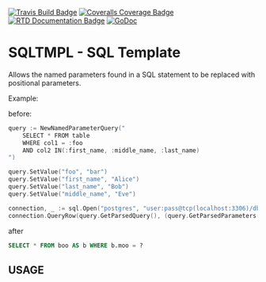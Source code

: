 [![Travis Build Badge](https://travis-ci.org/magicalbanana/npq.svg?branch=master)](https://travis-ci.org/magicalbanana/npq)
[![Coveralls Coverage Badge](https://coveralls.io/repos/github/magicalbanana/npq/badge.svg?branch=master)](https://coveralls.io/github/magicalbanana/npq?branch=master)
[![RTD Documentation Badge](https://readthedocs.org/projects/npq/badge/?version=latest)](http://npq.readthedocs.io/en/latest/?badge=latest)
[![GoDoc](https://godoc.org/github.com/magicalbanana/npq?status.svg)](https://godoc.org/github.com/magicalbanana/npq)

# SQLTMPL - SQL Template

Allows the named parameters found in a SQL statement to be replaced with positional parameters.

Example:

before:
```go
query := NewNamedParameterQuery("
    SELECT * FROM table
    WHERE col1 = :foo
    AND col2 IN(:first_name, :middle_name, :last_name)
")

query.SetValue("foo", "bar")
query.SetValue("first_name", "Alice")
query.SetValue("last_name", "Bob")
query.SetValue("middle_name", "Eve")

connection, _ := sql.Open("postgres", "user:pass@tcp(localhost:3306)/db")
connection.QueryRow(query.GetParsedQuery(), (query.GetParsedParameters())...)
```

after
```sql
SELECT * FROM boo AS b WHERE b.moo = ?
```

## USAGE
